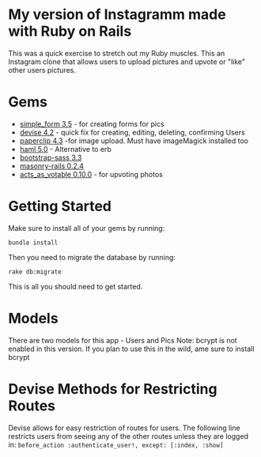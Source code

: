 # My version of Instagramm made with Ruby on Rails
  This was a quick exercise to stretch out my Ruby muscles. This an Instagram clone that allows users to upload pictures and upvote or "like" other users pictures.


# Gems
  * [simple_form 3.5](https://github.com/plataformatec/simple_form) - for creating forms for pics
  * [devise 4.2](https://github.com/plataformatec/devise) - quick fix for creating, editing, deleting, confirming Users
  * [paperclip 4.3](https://github.com/thoughtbot/paperclip) -for image upload. Must have imageMagick installed too
  * [haml 5.0](http://haml.info/) - Alternative to erb
  * [bootstrap-sass 3.3](https://github.com/twbs/bootstrap-sass)
  * [masonry-rails 0.2.4](https://github.com/kristianmandrup/masonry-rails)
  * [acts_as_votable 0.10.0](https://github.com/ryanto/acts_as_votable) - for upvoting photos

# Getting Started

 Make sure to install all of your gems by running:
 ```
 bundle install
 ```

 Then you need to migrate the database by running:

 ```
 rake db:migrate
 ```

 This is all you should need to get started.

# Models
  There are two models for this app - Users and Pics
  Note: bcrypt is not enabled in this version. If you plan to use this in the wild, ame sure to install bcrypt

# Devise Methods for Restricting Routes
  Devise allows for easy restriction of routes for users. The following line restricts users from seeing any of the other routes unless they are logged in:
  ```before_action :authenticate_user!, except: [:index, :show]```
